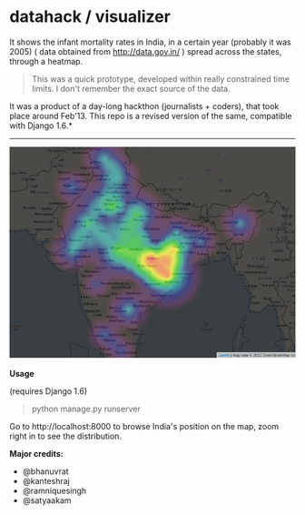 datahack / visualizer
=====================
 
It shows the infant mortality rates in India, in a certain year (probably it was 2005) ( data obtained from http://data.gov.in/ ) spread across the states, through a heatmap.

> This was a quick prototype, developed within really constrained time limits. 
> I don't remember the exact source of the data. 

It was a product of a day-long hackthon (journalists + coders), that took place around Feb'13. This repo is a revised version of the same, compatible with Django 1.6.* 

***

![Infant Mortality Rate Sample](https://raw.githubusercontent.com/arcolife/datahack/master/static/img/datahack.png)


**Usage**

(requires Django 1.6)

> python manage.py runserver

Go to http://localhost:8000 to browse India's position on the map, 
zoom right in to see the distribution.

**Major credits:**

* @bhanuvrat
* @kanteshraj
* @ramniquesingh
* @satyaakam
